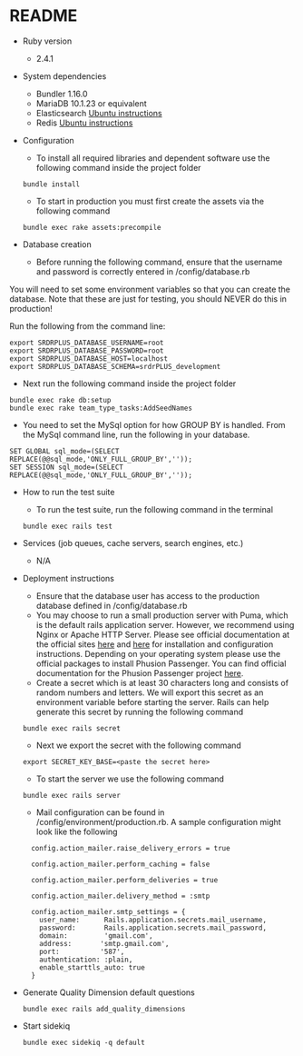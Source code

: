 # README

* Ruby version
  * 2.4.1

* System dependencies
  * Bundler 1.16.0
  * MariaDB 10.1.23 or equivalent
  * Elasticsearch [Ubuntu instructions](https://www.digitalocean.com/community/tutorials/how-to-install-and-configure-elasticsearch-on-ubuntu-18-04)
  * Redis [Ubuntu instructions](https://www.digitalocean.com/community/tutorials/how-to-install-and-secure-redis-on-ubuntu-18-04)

* Configuration
  * To install all required libraries and dependent software use the following command inside the project folder

  ```
  bundle install
  ```

  * To start in production you must first create the assets via the following command

  ```
  bundle exec rake assets:precompile
  ```

* Database creation
  * Before running the following command, ensure that the username and password is correctly entered in /config/database.rb

You will need to set some environment variables so that you can create the database.  Note that these are just for testing, you should NEVER do this in production!

Run the following from the command line:

```
export SRDRPLUS_DATABASE_USERNAME=root
export SRDRPLUS_DATABASE_PASSWORD=root
export SRDRPLUS_DATABASE_HOST=localhost
export SRDRPLUS_DATABASE_SCHEMA=srdrPLUS_development
```

  * Next run the following command inside the project folder

  ```
  bundle exec rake db:setup
  bundle exec rake team_type_tasks:AddSeedNames
  ```

* You need to set the MySql option for how GROUP BY is handled.  From the MySql command line, run the following in your database.

```
SET GLOBAL sql_mode=(SELECT REPLACE(@@sql_mode,'ONLY_FULL_GROUP_BY',''));
SET SESSION sql_mode=(SELECT REPLACE(@@sql_mode,'ONLY_FULL_GROUP_BY',''));
```

* How to run the test suite
  * To run the test suite, run the following command in the terminal

  ```
  bundle exec rails test
  ```

* Services (job queues, cache servers, search engines, etc.)
  * N/A

* Deployment instructions
  * Ensure that the database user has access to the production database defined in /config/database.rb
  * You may choose to run a small production server with Puma, which is the default rails application server. However, we recommend using Nginx or Apache HTTP Server. Please see official documentation at the official sites [here](https://nginx.org/en/docs/) and [here](https://httpd.apache.org/docs/2.4/) for installation and configuration instructions. Depending on your operating system please use the official packages to install Phusion Passenger. You can find official documentation for the Phusion Passenger project [here](https://www.phusionpassenger.com/library/deploy/nginx/deploy/ruby/).
  * Create a secret which is at least 30 characters long and consists of random numbers and letters. We will export this secret as an environment variable before starting the server. Rails can help generate this secret by running the following command

  ```
  bundle exec rails secret
  ```

  * Next we export the secret with the following command

  ```
  export SECRET_KEY_BASE=<paste the secret here>
  ```

  * To start the server we use the following command

  ```
  bundle exec rails server
  ```

  * Mail configuration can be found in /config/environment/production.rb. A sample configuration might look like the following

  ```
    config.action_mailer.raise_delivery_errors = true

    config.action_mailer.perform_caching = false

    config.action_mailer.perform_deliveries = true

    config.action_mailer.delivery_method = :smtp

    config.action_mailer.smtp_settings = {
      user_name:      Rails.application.secrets.mail_username,
      password:       Rails.application.secrets.mail_password,
      domain:         'gmail.com',
      address:       'smtp.gmail.com',
      port:          '587',
      authentication: :plain,
      enable_starttls_auto: true
    }

  ```

* Generate Quality Dimension default questions
  ```
  bundle exec rails add_quality_dimensions
  ```

* Start sidekiq
  ```
  bundle exec sidekiq -q default
  ```
